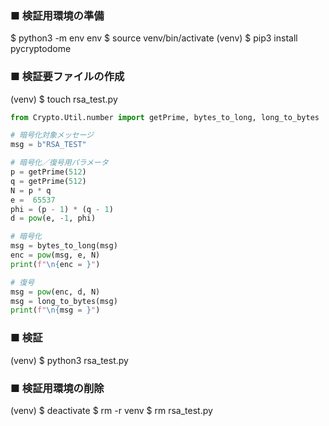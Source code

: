 
### ■ 検証用環境の準備
$ python3 -m env env
$ source venv/bin/activate
(venv) $ pip3 install pycryptodome


### ■ 検証要ファイルの作成
(venv) $ touch rsa_test.py

```rsa_test.py
from Crypto.Util.number import getPrime, bytes_to_long, long_to_bytes

# 暗号化対象メッセージ
msg = b"RSA_TEST"

# 暗号化／復号用パラメータ
p = getPrime(512)
q = getPrime(512)
N = p * q
e =  65537
phi = (p - 1) * (q - 1)
d = pow(e, -1, phi)

# 暗号化
msg = bytes_to_long(msg)
enc = pow(msg, e, N)
print(f"\n{enc = }")

# 復号
msg = pow(enc, d, N)
msg = long_to_bytes(msg)
print(f"\n{msg = }")
```

  
### ■ 検証
(venv) $ python3 rsa_test.py
  
  
### ■ 検証用環境の削除
(venv) $ deactivate
$ rm -r venv
$ rm rsa_test.py